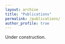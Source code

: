 ```yaml
---
layout: archive
title: "Publications"
permalink: /publications/
author_profile: true
---
```


Under construction. 
